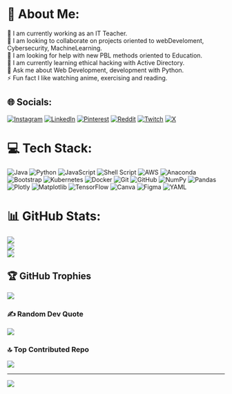 # 💫 About Me:
🔭 I am currently working as an IT Teacher.<br>👯 I am looking to collaborate on projects oriented to webDeveloment, Cybersecurity, MachineLearning.<br>🤝 I am looking for help with new PBL methods oriented to Education.<br>🌱 I am currently learning ethical hacking with Active Directory.<br>💬 Ask me about Web Development, development with Python.<br>⚡ Fun fact I like watching anime, exercising and reading.


## 🌐 Socials:
[![Instagram](https://img.shields.io/badge/Instagram-%23E4405F.svg?logo=Instagram&logoColor=white)](https://instagram.com/eljimese) [![LinkedIn](https://img.shields.io/badge/LinkedIn-%230077B5.svg?logo=linkedin&logoColor=white)](https://linkedin.com/in/jim-jeremy-santos) [![Pinterest](https://img.shields.io/badge/Pinterest-%23E60023.svg?logo=Pinterest&logoColor=white)](https://pinterest.com/saintzsec) [![Reddit](https://img.shields.io/badge/Reddit-%23FF4500.svg?logo=Reddit&logoColor=white)](https://reddit.com/user/SaintzSec) [![Twitch](https://img.shields.io/badge/Twitch-%239146FF.svg?logo=Twitch&logoColor=white)](https://twitch.tv/saintzsec) [![X](https://img.shields.io/badge/X-black.svg?logo=X&logoColor=white)](https://x.com/SaintzSec) 

# 💻 Tech Stack:
![Java](https://img.shields.io/badge/java-%23ED8B00.svg?style=for-the-badge&logo=openjdk&logoColor=white) ![Python](https://img.shields.io/badge/python-3670A0?style=for-the-badge&logo=python&logoColor=ffdd54) ![JavaScript](https://img.shields.io/badge/javascript-%23323330.svg?style=for-the-badge&logo=javascript&logoColor=%23F7DF1E) ![Shell Script](https://img.shields.io/badge/shell_script-%23121011.svg?style=for-the-badge&logo=gnu-bash&logoColor=white) ![AWS](https://img.shields.io/badge/AWS-%23FF9900.svg?style=for-the-badge&logo=amazon-aws&logoColor=white) ![Anaconda](https://img.shields.io/badge/Anaconda-%2344A833.svg?style=for-the-badge&logo=anaconda&logoColor=white) ![Bootstrap](https://img.shields.io/badge/bootstrap-%238511FA.svg?style=for-the-badge&logo=bootstrap&logoColor=white) ![Kubernetes](https://img.shields.io/badge/kubernetes-%23326ce5.svg?style=for-the-badge&logo=kubernetes&logoColor=white) ![Docker](https://img.shields.io/badge/docker-%230db7ed.svg?style=for-the-badge&logo=docker&logoColor=white) ![Git](https://img.shields.io/badge/git-%23F05033.svg?style=for-the-badge&logo=git&logoColor=white) ![GitHub](https://img.shields.io/badge/github-%23121011.svg?style=for-the-badge&logo=github&logoColor=white) ![NumPy](https://img.shields.io/badge/numpy-%23013243.svg?style=for-the-badge&logo=numpy&logoColor=white) ![Pandas](https://img.shields.io/badge/pandas-%23150458.svg?style=for-the-badge&logo=pandas&logoColor=white) ![Plotly](https://img.shields.io/badge/Plotly-%233F4F75.svg?style=for-the-badge&logo=plotly&logoColor=white) ![Matplotlib](https://img.shields.io/badge/Matplotlib-%23ffffff.svg?style=for-the-badge&logo=Matplotlib&logoColor=black) ![TensorFlow](https://img.shields.io/badge/TensorFlow-%23FF6F00.svg?style=for-the-badge&logo=TensorFlow&logoColor=white) ![Canva](https://img.shields.io/badge/Canva-%2300C4CC.svg?style=for-the-badge&logo=Canva&logoColor=white) ![Figma](https://img.shields.io/badge/figma-%23F24E1E.svg?style=for-the-badge&logo=figma&logoColor=white) ![YAML](https://img.shields.io/badge/yaml-%23ffffff.svg?style=for-the-badge&logo=yaml&logoColor=151515)
# 📊 GitHub Stats:
![](https://github-readme-stats.vercel.app/api?username=DevSaints&theme=nightowl&hide_border=false&include_all_commits=false&count_private=false)<br/>
![](https://github-readme-streak-stats.herokuapp.com/?user=DevSaints&theme=nightowl&hide_border=false)<br/>
![](https://github-readme-stats.vercel.app/api/top-langs/?username=DevSaints&theme=nightowl&hide_border=false&include_all_commits=false&count_private=false&layout=compact)

## 🏆 GitHub Trophies
![](https://github-profile-trophy.vercel.app/?username=DevSaints&theme=gotham&no-frame=false&no-bg=true&margin-w=4)

### ✍️ Random Dev Quote
![](https://quotes-github-readme.vercel.app/api?type=vetical&theme=radical)

### 🔝 Top Contributed Repo
![](https://github-contributor-stats.vercel.app/api?username=DevSaints&limit=5&theme=dark&combine_all_yearly_contributions=true)

---
[![](https://visitcount.itsvg.in/api?id=DevSaints&icon=5&color=0)](https://visitcount.itsvg.in)

<!-- Proudly created with GPRM ( https://gprm.itsvg.in ) -->
